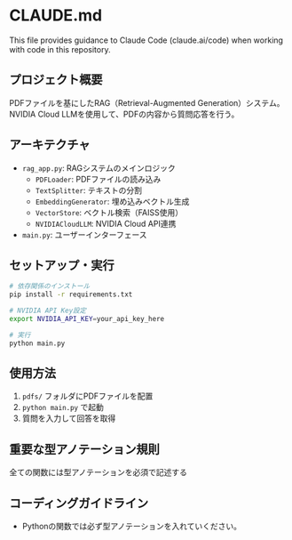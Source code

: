 # CLAUDE.md

This file provides guidance to Claude Code (claude.ai/code) when working with code in this repository.

## プロジェクト概要

PDFファイルを基にしたRAG（Retrieval-Augmented Generation）システム。NVIDIA Cloud LLMを使用して、PDFの内容から質問応答を行う。

## アーキテクチャ

- `rag_app.py`: RAGシステムのメインロジック
  - `PDFLoader`: PDFファイルの読み込み
  - `TextSplitter`: テキストの分割
  - `EmbeddingGenerator`: 埋め込みベクトル生成
  - `VectorStore`: ベクトル検索（FAISS使用）
  - `NVIDIACloudLLM`: NVIDIA Cloud API連携
- `main.py`: ユーザーインターフェース

## セットアップ・実行

```bash
# 依存関係のインストール
pip install -r requirements.txt

# NVIDIA API Key設定
export NVIDIA_API_KEY=your_api_key_here

# 実行
python main.py
```

## 使用方法

1. `pdfs/` フォルダにPDFファイルを配置
2. `python main.py` で起動
3. 質問を入力して回答を取得

## 重要な型アノテーション規則

全ての関数には型アノテーションを必須で記述する

## コーディングガイドライン

- Pythonの関数では必ず型アノテーションを入れていください。